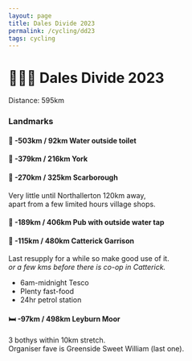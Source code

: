 ```yaml
---
layout: page
title: Dales Divide 2023
permalink: /cycling/dd23
tags: cycling
---
```


# 🏁🚵‍♀️ Dales Divide 2023

Distance: 595km

### Landmarks
#### 🚰 **-503km / 92km Water outside toilet**

#### 🛒 **-379km / 216km York**  

#### 🛒 **-270km / 325km Scarborough**  
Very little until Northallerton 120km away,  
apart from a few limited hours village shops.

#### 🚰 **-189km / 406km Pub with outside water tap**

#### 🛒 **-115km / 480km Catterick Garrison**  
Last resupply for a while so make good use of it.  
_or a few kms before there is co-op in Catterick._
* 6am-midnight Tesco
* Plenty fast-food
* 24hr petrol station

#### 🛏 **-97km / 498km Leyburn Moor**  
3 bothys within 10km stretch.  
Organiser fave is Greenside Sweet William (last one).
